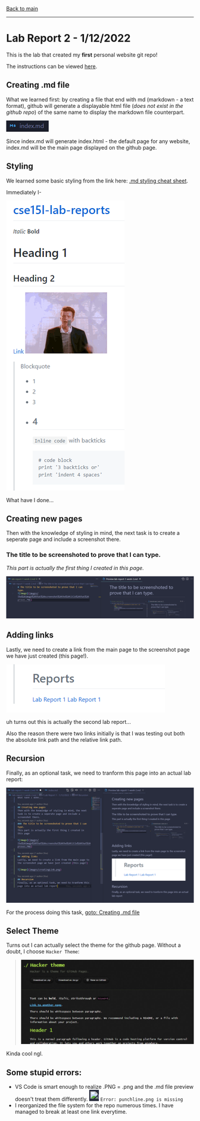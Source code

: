 [Back to main](https://dowhep.github.io/cse15l-lab-reports/)

---

# Lab Report 2 - 1/12/2022
This is the lab that created my **first** personal website git repo!

The instructions can be viewed [here](https://ucsd-cse15l-w22.github.io/week/week2/).
## Creating .md file
What we learned first: by creating a file that end with md (markdown - a text format), github will generate a displayable html file (*does not exist in the github repo*) of the same name to display the markdown file counterpart.

![Image](../images/lab2/indexmdfile.PNG)

Since index.md will generate index.html - the default page for any website, index.md will be the main page displayed on the github page.

## Styling
We learned some basic styling from the link here:
[.md styling cheat sheet](https://commonmark.org/help/).

Immediately I-

![Image](../images/lab2/whathaveidone.PNG)

What have I done...

## Creating new pages
Then with the knowledge of styling in mind, the next task is to create a seperate page and include a screenshot there.
### The title to be screenshoted to prove that I can type.
*This part is actually the first thing I created in this page.*

![Image](../images/lab2/The%20image%20that%20screenshot%20the%20title%20that%20proves.PNG)

## Adding links
Lastly, we need to create a link from the main page to the screenshot page we have just created (this page!).

![Image](../images/lab2/creatingLink.PNG)

uh turns out this is actually the second lab report...

Also the reason there were two links initially is that I was testing out both the absolute link path and the relative link path.

## Recursion
Finally, as an optional task, we need to tranform this page into an actual lab report:

![Image](../images/lab2/recursion.PNG)

For the process doing this task, 
[goto: Creating .md file](lab-report-2-week-2.html)

## Select Theme

Turns out I can actually select the theme for the github page. Without a doubt, I choose `Hacker Theme`:

>![Image](../images/lab2/hackerman.PNG)

Kinda cool ngl.

## Some stupid errors:

* VS Code is smart enough to realize .PNG = .png and the .md file preview doesn't treat them differently.
![Image](../images/lab2/githubImageBeLike.png) `Error: punchline.png is missing`
* I reorganized the file system for the repo numerous times. I have managed to break at least one link everytime. 

